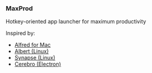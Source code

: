 ### MaxProd
Hotkey-oriented app launcher for maximum productivity

Inspired by:
 * [Alfred for Mac](https://www.alfredapp.com/)
 * [Albert (Linux)](https://albertlauncher.github.io/)
 * [Synapse (Linux)](https://launchpad.net/synapse-project)
 * [Cerebro (Electron)](https://cerebroapp.com/)

